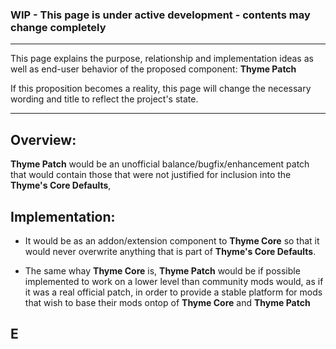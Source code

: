### WIP - This page is under active development - contents may change completely

***

This page explains the purpose, relationship and implementation ideas as well as end-user behavior of the proposed component: **Thyme Patch**

If this proposition becomes a reality, this page will change the necessary wording and title to reflect the project's state.

***

## Overview:

**Thyme Patch** would be an unofficial balance/bugfix/enhancement patch that would contain those that were not justified for inclusion into the **Thyme's Core Defaults**,

## Implementation:
- It would be as an addon/extension component to **Thyme Core** so that it would never overwrite anything that is part of **Thyme's Core Defaults**.

- The same whay **Thyme Core** is, **Thyme Patch** would be if possible implemented to work on a lower level than community mods would, as if it was a real official patch, in order to provide a stable platform for mods that wish to base their mods ontop of **Thyme Core** and **Thyme Patch**

## E

